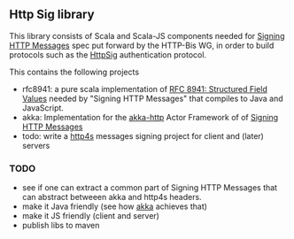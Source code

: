 ## Http Sig library

This library consists of Scala and Scala-JS components needed for
[Signing HTTP Messages](https://www.ietf.org/archive/id/draft-ietf-httpbis-message-signatures-04.html)
spec put forward by the HTTP-Bis WG, in order to build protocols such as
the [HttpSig](https://github.com/solid/authentication-panel/blob/main/proposals/HttpSignature.md)
authentication protocol.

This contains the following projects

* rfc8941: a pure scala implementation
  of [RFC 8941: Structured Field Values](https://datatracker.ietf.org/doc/html/rfc8941)
  needed by "Signing HTTP Messages" that compiles to Java and JavaScript.
* akka: Implementation for the [akka-http](https://akka.io/) Actor Framework of
  of [Signing HTTP Messages](https://www.ietf.org/archive/id/draft-ietf-httpbis-message-signatures-04.html)
* todo: write a [http4s](https://http4s.org) messages signing project for client and (later) servers

### TODO

* see if one can extract a common part of Signing HTTP Messages that can abstract betweeen akka and
  http4s headers.
* make it Java friendly (see how [akka](https://akka.io/) achieves that)
* make it JS friendly (client and server)
* publish libs to maven